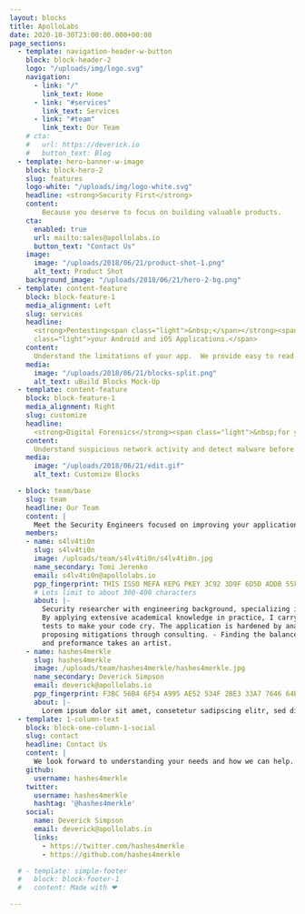 ```yaml
---
layout: blocks
title: ApolloLabs
date: 2020-10-30T23:00:00.000+00:00
page_sections:
  - template: navigation-header-w-button
    block: block-header-2
    logo: "/uploads/img/logo.svg"
    navigation:
      - link: "/"
        link_text: Home
      - link: "#services"
        link_text: Services
      - link: "#team"
        link_text: Our Team
    # cta:
    #   url: https://deverick.io
    #   button_text: Blog
  - template: hero-banner-w-image
    block: block-hero-2
    slug: features
    logo-white: "/uploads/img/logo-white.svg"
    headline: <strong>Security First</strong>
    content:
        Because you deserve to focus on building valuable products.
    cta:
      enabled: true
      url: mailto:sales@apollolabs.io
      button_text: "Contact Us"
    image:
      image: "/uploads/2018/06/21/product-shot-1.png"
      alt_text: Product Shot
    background_image: "/uploads/2018/06/21/hero-2-bg.png"
  - template: content-feature
    block: block-feature-1
    media_alignment: Left
    slug: services
    headline:
      <strong>Pentesting<span class="light">&nbsp;</span></strong><span
      class="light">your Android and iOS Applications.</span>
    content:
      Understand the limitations of your app.  We provide easy to read reports so your team can stay ahead of threats.
    media:
      image: "/uploads/2018/06/21/blocks-split.png"
      alt_text: uBuild Blocks Mock-Up
  - template: content-feature
    block: block-feature-1
    media_alignment: Right
    slug: customize
    headline:
      <strong>Digital Forensics</strong><span class="light">&nbsp;for your infrastructure</span>
    content:
      Understand suspicious network activity and detect malware before it's too late.
    media:
      image: "/uploads/2018/06/21/edit.gif"
      alt_text: Customize Blocks

  - block: team/base
    slug: team
    headline: Our Team
    content: |
      Meet the Security Engineers focused on improving your applications. Each one brings an unique story we want to share.
    members:
    - name: s4lv4ti0n
      slug: s4lv4ti0n
      image: /uploads/team/s4lv4ti0n/s4lv4ti0n.jpg
      name_secondary: Tomi Jerenko
      email: s4lv4ti0n@apollolabs.io
      pgp_fingerprint: THIS ISSO MEFA KEPG PKEY 3C92 3D9F 6D5D ADDB 55F7
      # Lets limit to about 300-400 characters
      about: |-
        Security researcher with engineering background, specializing in application security.
        By applying extensive academical knowledge in practice, I carry out extensive penetration
        tests to make your code cry. The application is hardened by analyzing found weaknesses and
        proposing mitigations through consulting. - Finding the balance between security, usability,
        and preformance takes an artist.
    - name: hashes4merkle
      slug: hashes4merkle
      image: /uploads/team/hashes4merkle/hashes4merkle.jpg
      name_secondary: Deverick Simpson
      email: deverick@apollolabs.io
      pgp_fingerprint: F3BC 56B4 6F54 A995 AE52 534F 2BE3 33A7 7646 64BE
      about: |-
        Lorem ipsum dolor sit amet, consetetur sadipscing elitr, sed diam nonumy eirmod tempor invidunt ut labore et dolore magna aliquyam erat, sed diam voluptua. At vero eos et accusam et justo duo dolores et ea rebum.Lorem ipsum dolor sit amet, consetetur sadipscing elitr, sed diam nonumy eirmod tempora.
  - template: 1-column-text
    block: block-one-column-1-social
    slug: contact
    headline: Contact Us
    content: |
      We look forward to understanding your needs and how we can help.
    github:
      username: hashes4merkle
    twitter:
      username: hashes4merkle
      hashtag: '@hashes4merkle'
    social:
      name: Deverick Simpson
      email: deverick@apollolabs.io
      links:
        - https://twitter.com/hashes4merkle
        - https://github.com/hashes4merkle

  # - template: simple-footer
  #   block: block-footer-1
  #   content: Made with ❤︎

---
```


